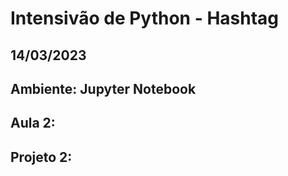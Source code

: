 # Intensivão de Python - Hashtag
## 14/03/2023

## Ambiente: Jupyter Notebook

## Aula 2:


## Projeto 2: